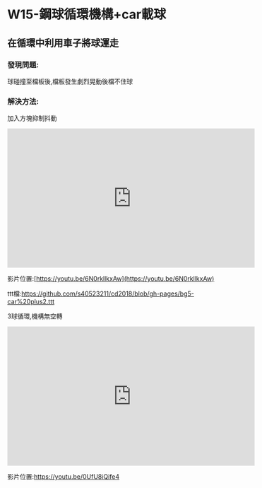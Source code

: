 #  W15-鋼球循環機構+car載球

## 在循環中利用車子將球運走

### 發現問題:
球碰撞至檔板後,檔板發生劇烈晃動後檔不住球

### 解決方法:
加入方塊抑制抖動

<iframe width="560" height="315" src="https://www.youtube.com/embed/6N0rkllkxAw" frameborder="0" allow="autoplay; encrypted-media" allowfullscreen></iframe>

影片位置:[https://youtu.be/6N0rkllkxAw](https://youtu.be/6N0rkllkxAw)

ttt檔:https://github.com/s40523211/cd2018/blob/gh-pages/bg5-car%20plus2.ttt


3球循環,機構無空轉

<iframe width="560" height="315" src="https://www.youtube.com/embed/0UfU8iQife4" frameborder="0" allow="autoplay; encrypted-media" allowfullscreen></iframe>

影片位置:https://youtu.be/0UfU8iQife4